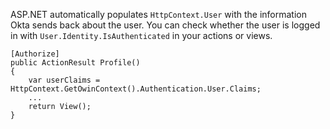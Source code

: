ASP.NET automatically populates `HttpContext.User` with the information Okta sends back about the user. You can check whether the user is logged in with `User.Identity.IsAuthenticated` in your actions or views.

```
[Authorize]
public ActionResult Profile()
{
    var userClaims = HttpContext.GetOwinContext().Authentication.User.Claims;
    ...
    return View();
}
```